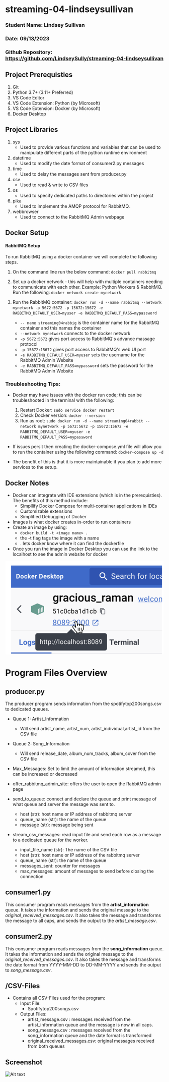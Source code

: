 # streaming-04-lindseysullivan
### Student Name: Lindsey Sullivan
### Date: 09/13/2023
### Github Repository: https://github.com/LindseySully/streaming-04-lindseysullivan


## Project Prerequisties
1. Git
1. Python 3.7+ (3.11+ Preferred)
1. VS Code Editor
1. VS Code Extension: Python (by Microsoft)
1. VS Code Extension: Docker (by Microsoft)
1. Docker Desktop

## Project Libraries
1. sys
    - Used to provide various functions and variables that can be used to manipulate different parts of the python runtime environment
1. datetime
    - Used to modify the date format of consumer2.py messages
1. time
    - Used to delay the messages sent from producer.py
1. csv
    - Used to read & write to CSV files
1. os
    - Used to specify dedicated paths to directories within the project
1. pika
    - Used to implement the AMQP protocol for RabbitMQ.
1. webbrowser
    - Used to connect to the RabbitMQ Admin webpage

## Docker Setup
#### RabbitMQ Setup
 To run RabbitMQ using a docker container we will complete the following steps. 
1. On the command line run the below command:
    `docker pull rabbitmq`
2. Set up a docker network - this will help with multiple containers needing to communicate with each other. Example: Python Workers & RabbitMQ. Run the following:
    `docker network create mynetwork`
3. Run the RabbitMQ container:
    `docker run -d --name rabbitmq --network mynetwork -p 5672:5672 -p 15672:15672 -e RABBITMQ_DEFAULT_USER=myuser -e RABBITMQ_DEFAULT_PASS=mypassword`

    - `-- name streaming04rabbig` is the container name for the RabbitMQ container and this names the container
    - `--network mynetwork` connects to the docker network
    - `-p 5672:5672` gives port access to RabbitMQ's advance massage protocol
    - `-p 15672:15672` gives port access to RabbitMQ's web UI port
    - `-e RABBITMQ_DEFAULT_USER=myuser` sets the username for the RabbitMQ Admin Website
    - `-e RABBITMQ_DEFAULT_PASS=mypassword` sets the password for the RabbitMQ Admin Website

### Troubleshooting Tips:
- Docker may have issues with the docker run code; this can be troubleshooted in the terminal with the following:
    1. Restart Docker:
    `sudo service docker restart`
    1. Check Docker version:
    `docker --version`
    1. Run as root:
    `sudo docker run -d --name streaming04rabbit --network mynetwork -p 5672:5672 -p 15672:15672 -e RABBITMQ_DEFAULT_USER=myuser -e RABBITMQ_DEFAULT_PASS=mypassword`

- If issues persit then creating the docker-compose.yml file will allow you to run the container using the following command:
    `docker-compose up -d`

- The benefit of this is that it is more maintainable if you plan to add more services to the setup.

## Docker Notes
- Docker can integrate with IDE extensions (which is in the prerequisties). The benefits of this method include:
    - Simpllify Docker Compose for multi-container applications in IDEs
    - Customizable extensions
    - Simplified Debugging of Docker
- Images is what docker creates in-order to run containers
- Create an image by using:
    - `docker build -t <image name> .`
    - the -t flag tags the image with a name
    - . lets docker know where it can find the dockerfile
- Once you run the image in Docker Desktop you can use the link to the localhost to see the admin website for docker

![Alt text](<Screenshots/docker front-in.png>)



# Program Files Overview

## producer.py
The producer program sends information from the spotifytop200songs.csv to dedicated queues. 
- Queue 1: Artist_Information
    - Will send artist_name, artist_num, artist_individual,artist_id from the CSV file
- Queue 2: Song_Information
    - Will send release_date, album_num_tracks, album_cover from the CSV file
- Max_Messages: Set to limit the amount of information streamed, this can be increased or decreased

- offer_rabbitmq_admin_site: offers the user to open the RabbitMQ admin page
- send_to_queue: connect and declare the queue and print message of what queue and server the message was sent to.
    - host (str): host name or IP address of rabbitmq server
    - queue_name (str): the name of the queue
    - message (str): message being sent
- stream_csv_messages: read input file and send each row as a message to a dedicated queue for the worker.
    - input_file_name (str): The name of the CSV file
    - host (str): host name or IP address of the rabbitmq server
    - queue_name (str): the name of the queue
    - messages_sent: counter for messages
    - max_messages: amount of messages to send before closing the connection

## consumer1.py
This consumer program reads messages from the **artist_information** queue. It takes the information and sends the original message to the *original_received_messages.csv*. It also takes the message and transforms the message to all caps, and sends the output to the *artist_message.csv*.

## consumer2.py
This consumer program reads messages from the **song_information** queue. It takes the information and sends the original message to the *original_received_messages.csv*. It also takes the message and transforms the date format from YYYY-MM-DD to DD-MM-YYYY and sends the output to *song_message.csv*.

## /CSV-Files
- Contains all CSV-Files used for the program:
    - Input File: 
        - Spotifytop200songs.csv
    - Output Files:
        - artist_message.csv : messages received from the artist_information queue and the message is now in all caps.
        - song_message.csv : messages received from the song_information queue and the date format is transformed
        - original_received_messages.csv: original messages received from both queues

## Screenshot
![Alt text](<Screenshots/Terminal Output.png>)